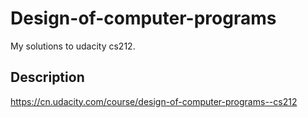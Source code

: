 # Design-of-computer-programs
My solutions to udacity cs212.

## Description
https://cn.udacity.com/course/design-of-computer-programs--cs212
